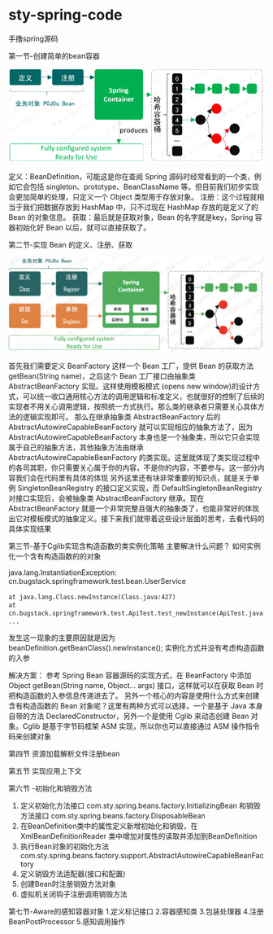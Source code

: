 # sty-spring-code
手撸spring源码

第一节-创建简单的bean容器

![img_1.png](doc/img_1.png)

定义：BeanDefinition，可能这是你在查阅 Spring 源码时经常看到的一个类，例如它会包括 singleton、prototype、BeanClassName 等。但目前我们初步实现会更加简单的处理，只定义一个 Object 类型用于存放对象。
注册：这个过程就相当于我们把数据存放到 HashMap 中，只不过现在 HashMap 存放的是定义了的 Bean 的对象信息。
获取：最后就是获取对象，Bean 的名字就是key，Spring 容器初始化好 Bean 以后，就可以直接获取了。


第二节-实现 Bean 的定义、注册、获取   

![img_2.png](doc/img_2.png)

首先我们需要定义 BeanFactory 这样一个 Bean 工厂，提供 Bean 的获取方法 getBean(String name)，之后这个 Bean 工厂接口由抽象类 AbstractBeanFactory 实现。这样使用模板模式 (opens new window)的设计方式，可以统一收口通用核心方法的调用逻辑和标准定义，也就很好的控制了后续的实现者不用关心调用逻辑，按照统一方式执行。那么类的继承者只需要关心具体方法的逻辑实现即可。
那么在继承抽象类 AbstractBeanFactory 后的 AbstractAutowireCapableBeanFactory 就可以实现相应的抽象方法了，因为 AbstractAutowireCapableBeanFactory 本身也是一个抽象类，所以它只会实现属于自己的抽象方法，其他抽象方法由继承 AbstractAutowireCapableBeanFactory 的类实现。这里就体现了类实现过程中的各司其职，你只需要关心属于你的内容，不是你的内容，不要参与。这一部分内容我们会在代码里有具体的体现
另外这里还有块非常重要的知识点，就是关于单例 SingletonBeanRegistry 的接口定义实现，而 DefaultSingletonBeanRegistry 对接口实现后，会被抽象类 AbstractBeanFactory 继承。现在 AbstractBeanFactory 就是一个非常完整且强大的抽象类了，也能非常好的体现出它对模板模式的抽象定义。接下来我们就带着这些设计层面的思考，去看代码的具体实现结果


第三节-基于Cglib实现含构造函数的类实例化策略
主要解决什么问题？
如何实例化一个含有构造函数的的对象

java.lang.InstantiationException: cn.bugstack.springframework.test.bean.UserService

	at java.lang.Class.newInstance(Class.java:427)
	at cn.bugstack.springframework.test.ApiTest.test_newInstance(ApiTest.java:51)
	...

发生这一现象的主要原因就是因为 beanDefinition.getBeanClass().newInstance(); 实例化方式并没有考虑构造函数的入参


解决方案：
参考 Spring Bean 容器源码的实现方式，在 BeanFactory 中添加 Object getBean(String name, Object... args) 接口，这样就可以在获取 Bean 时把构造函数的入参信息传递进去了。
另外一个核心的内容是使用什么方式来创建含有构造函数的 Bean 对象呢？这里有两种方式可以选择，一个是基于 Java 本身自带的方法 DeclaredConstructor，另外一个是使用 Cglib 来动态创建 Bean 对象。Cglib 是基于字节码框架 ASM 实现，所以你也可以直接通过 ASM 操作指令码来创建对象

第四节
资源加载解析文件注册bean

第五节
实现应用上下文

第六节 -初始化和销毁方法
1. 定义初始化方法接口 com.sty.spring.beans.factory.InitializingBean 和销毁方法接口 com.sty.spring.beans.factory.DisposableBean
2. 在BeanDefinition类中的属性定义新增初始化和销毁，在XmlBeanDefinitionReader 类中增加对属性的读取并添加到BeanDefinition
3. 执行Bean对象的初始化方法 com.sty.spring.beans.factory.support.AbstractAutowireCapableBeanFactory
4. 定义销毁方法适配器(接口和配置)
5. 创建Bean时注册销毁方法对象
6. 虚拟机关闭钩子注册调用销毁方法

第七节-Aware的感知容器对象
1.定义标记接口
2.容器感知类
3.包装处理器
4.注册BeanPostProcessor
5.感知调用操作









































